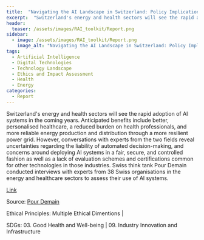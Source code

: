 ```yaml
---
title:  "Navigating the AI Landscape in Switzerland: Policy Implications for Critical Infrastructure"  
excerpt:  "Switzerland's energy and health sectors will see the rapid adoption of AI system (...)"  
header:
  teaser: /assets/images/RAI_toolkit/Report.png
sidebar:
  - image: /assets/images/RAI_toolkit/Report.png
    image_alt: "Navigating the AI Landscape in Switzerland: Policy Implications for Critical Infrastructure"
tags:
  - Artificial Intelligence
  - Digital Technologies
  - Technology Landscape
  - Ethics and Impact Assessment
  - Health
  - Energy
categories:
  - Report
---
```

Switzerland's energy and health sectors will see the rapid adoption of AI systems in the coming years. Anticipated benefits include better, personalised healthcare, a reduced burden on health professionals, and more reliable energy production and distribution through a more resilient power grid. However, conversations with experts from the two fields reveal uncertainties regarding the liability of automated decision-making, and concerns
around deploying AI systems in a fair, secure, and controlled fashion as well as a lack of evaluation schemes and certifications common for other technologies in those industries.
Swiss think tank Pour Demain conducted interviews with experts from 38 Swiss organisations in the energy and healthcare sectors to assess their use of AI systems.

[Link](https://b95fbaec-99c3-448a-a1ad-a2aae6528051.usrfiles.com/ugd/b95fba_4c4458aa1cd24150aef2c3dc058a98c1.pdf)

Source: [Pour Demain](https://en.pourdemain.ch)

Ethical Principles: Multiple Ethical Dimentions | 

SDGs: 03. Good Health and Well-being | 09. Industry Innovation and Infrastructure
